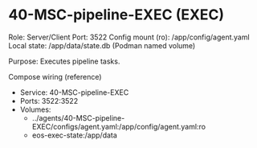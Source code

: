 # 40-MSC-pipeline-EXEC (EXEC)

Role: Server/Client
Port: 3522
Config mount (ro): /app/config/agent.yaml
Local state: /app/data/state.db (Podman named volume)

Purpose: Executes pipeline tasks.

Compose wiring (reference)
- Service: 40-MSC-pipeline-EXEC
- Ports: 3522:3522
- Volumes:
  - ../agents/40-MSC-pipeline-EXEC/configs/agent.yaml:/app/config/agent.yaml:ro
  - eos-exec-state:/app/data
